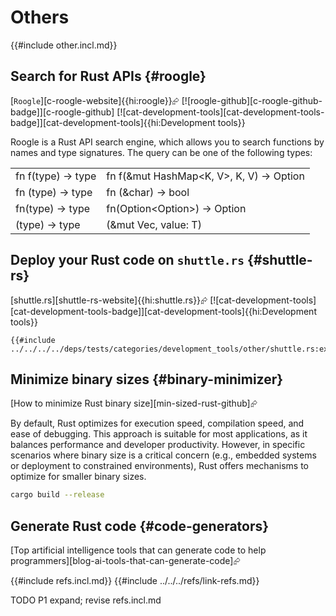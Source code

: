 # Others

{{#include other.incl.md}}

## Search for Rust APIs {#roogle}

[`Roogle`][c-roogle-website]{{hi:roogle}}⮳ [![roogle-github][c-roogle-github-badge]][c-roogle-github] [![cat-development-tools][cat-development-tools-badge]][cat-development-tools]{{hi:Development tools}}

Roogle is a Rust API search engine, which allows you to search functions by names and type signatures. The query can be one of the following types:

|||
|---|---|
| fn f(type) -> type | fn f(&mut HashMap<K, V>, K, V) -> Option<V> |
| fn (type) -> type | fn (&char) -> bool |
| fn(type) -> type | fn(Option<Option<T>>) -> Option<T> |
| (type) -> type | (&mut Vec<T>, value: T) |

## Deploy your Rust code on `shuttle.rs` {#shuttle-rs}

[shuttle.rs][shuttle-rs-website]{{hi:shuttle.rs}}⮳ [![cat-development-tools][cat-development-tools-badge]][cat-development-tools]{{hi:Development tools}}

```rust,editable
{{#include ../../../../deps/tests/categories/development_tools/other/shuttle.rs:example}}
```

## Minimize binary sizes {#binary-minimizer}

[How to minimize Rust binary size][min-sized-rust-github]⮳

By default, Rust optimizes for execution speed, compilation speed, and ease of debugging. This approach is suitable for most applications, as it balances performance and developer productivity. However, in specific scenarios where binary size is a critical concern (e.g., embedded systems or deployment to constrained environments), Rust offers mechanisms to optimize for smaller binary sizes.

```sh
cargo build --release
```

## Generate Rust code {#code-generators}

[Top artificial intelligence tools that can generate code to help programmers][blog-ai-tools-that-can-generate-code]⮳

{{#include refs.incl.md}}
{{#include ../../../refs/link-refs.md}}

<div class="hidden">
TODO P1 expand; revise refs.incl.md
</div>
